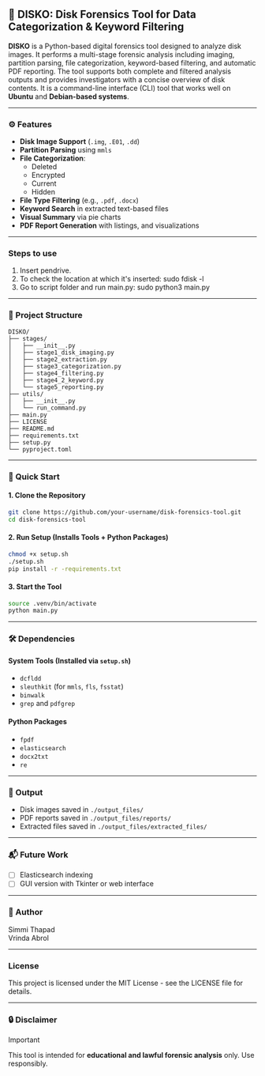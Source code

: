 ## 🧪 DISKO: Disk Forensics Tool for Data Categorization & Keyword Filtering

**DISKO** is a Python-based digital forensics tool designed to analyze disk images. It performs a multi-stage forensic analysis including imaging, partition parsing, file categorization, keyword-based filtering, and automatic PDF reporting. The tool supports both complete and filtered analysis outputs and provides investigators with a concise overview of disk contents.  It is a command-line interface (CLI) tool that works well on **Ubuntu** and **Debian-based systems**.

---

### ⚙️ Features
- **Disk Image Support** (`.img`, `.E01`, `.dd`)
- **Partition Parsing** using `mmls`
- **File Categorization**:
  - Deleted
  - Encrypted
  - Current
  - Hidden
- **File Type Filtering** (e.g., `.pdf`, `.docx`)
- **Keyword Search** in extracted text-based files
- **Visual Summary** via pie charts
- **PDF Report Generation** with listings, and visualizations

---

### Steps to use
1. Insert pendrive.
2. To check the location at which it's inserted: sudo fdisk -l
3. Go to script folder and run main.py: sudo python3 main.py

---

### 📁 Project Structure
```       
DISKO/
├── stages/
│   ├── __init__.py
│   ├── stage1_disk_imaging.py
│   ├── stage2_extraction.py
│   ├── stage3_categorization.py
│   ├── stage4_filtering.py
│   ├── stage4_2_keyword.py
│   └── stage5_reporting.py
├── utils/
│   ├── __init__.py
│   └── run_command.py
├── main.py
├── LICENSE
├── README.md
├── requirements.txt
├── setup.py
└── pyproject.toml
```

---

### 🚀 Quick Start

#### 1. Clone the Repository
```bash
git clone https://github.com/your-username/disk-forensics-tool.git
cd disk-forensics-tool
```

#### 2. Run Setup (Installs Tools + Python Packages)
```bash
chmod +x setup.sh
./setup.sh
pip install -r -requirements.txt
```

#### 3. Start the Tool
```bash
source .venv/bin/activate
python main.py
```

---

### 🛠️ Dependencies
#### System Tools (Installed via `setup.sh`)
- `dcfldd`
- `sleuthkit` (for `mmls`, `fls`, `fsstat`)
- `binwalk`
- `grep` and `pdfgrep`

#### Python Packages
- `fpdf`
- `elasticsearch`
- `docx2txt`
- `re`

---

### 📄 Output
- Disk images saved in `./output_files/`
- PDF reports saved in `./output_files/reports/`
- Extracted files saved in `./output_files/extracted_files/`

---

### 📬 Future Work
- [ ] Elasticsearch indexing
- [ ] GUI version with Tkinter or web interface

---

### 👤 Author
Simmi Thapad   
Vrinda Abrol

---

### License
 This project is licensed under the MIT License - see the LICENSE file for details.

 ---

### 🔒 Disclaimer
> [!Important]
> This tool is intended for **educational and lawful forensic analysis** only. Use responsibly.